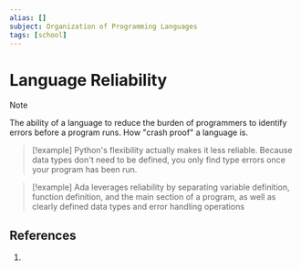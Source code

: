 ```yaml
---
alias: []
subject: Organization of Programming Languages
tags: [school]
---
```

# Language Reliability

>[!note]
> The ability of a language to reduce the burden of programmers to identify errors before a program runs. How "crash proof" a language is.

> [!example]
> Python's flexibility actually makes it less reliable. Because data types don't need to be defined, you only find type errors once your program has been run.

> [!example] 
> Ada leverages reliability by separating variable definition, function definition, and the main section of a program, as well as clearly defined data types and error handling operations
> 

## References
1. 